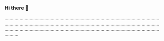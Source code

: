 ### Hi there 👋

...............................................................................................................................................................................................................................................................................................................................................................................................